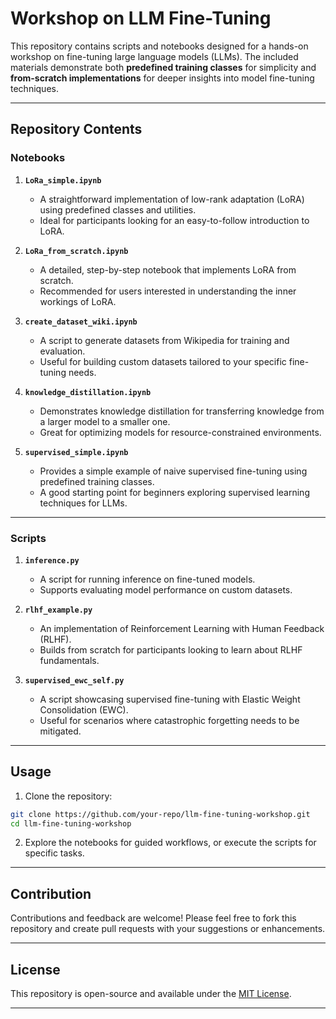 # Workshop on LLM Fine-Tuning

This repository contains scripts and notebooks designed for a hands-on workshop on fine-tuning large language models (LLMs). The included materials demonstrate both **predefined training classes** for simplicity and **from-scratch implementations** for deeper insights into model fine-tuning techniques.

---

## Repository Contents

### Notebooks

1. **`LoRa_simple.ipynb`**
   - A straightforward implementation of low-rank adaptation (LoRA) using predefined classes and utilities.
   - Ideal for participants looking for an easy-to-follow introduction to LoRA.

2. **`LoRa_from_scratch.ipynb`**
   - A detailed, step-by-step notebook that implements LoRA from scratch.
   - Recommended for users interested in understanding the inner workings of LoRA.

3. **`create_dataset_wiki.ipynb`**
   - A script to generate datasets from Wikipedia for training and evaluation.
   - Useful for building custom datasets tailored to your specific fine-tuning needs.

4. **`knowledge_distillation.ipynb`**
   - Demonstrates knowledge distillation for transferring knowledge from a larger model to a smaller one.
   - Great for optimizing models for resource-constrained environments.

5. **`supervised_simple.ipynb`**
   - Provides a simple example of naive supervised fine-tuning using predefined training classes.
   - A good starting point for beginners exploring supervised learning techniques for LLMs.

---

### Scripts

1. **`inference.py`**
   - A script for running inference on fine-tuned models.
   - Supports evaluating model performance on custom datasets.

2. **`rlhf_example.py`**
   - An implementation of Reinforcement Learning with Human Feedback (RLHF).
   - Builds from scratch for participants looking to learn about RLHF fundamentals.

3. **`supervised_ewc_self.py`**
   - A script showcasing supervised fine-tuning with Elastic Weight Consolidation (EWC).
   - Useful for scenarios where catastrophic forgetting needs to be mitigated.

---
## Usage

1. Clone the repository:

```bash
git clone https://github.com/your-repo/llm-fine-tuning-workshop.git
cd llm-fine-tuning-workshop
```

2. Explore the notebooks for guided workflows, or execute the scripts for specific tasks.

---

## Contribution

Contributions and feedback are welcome! Please feel free to fork this repository and create pull requests with your suggestions or enhancements.

---

## License

This repository is open-source and available under the [MIT License](LICENSE).

---